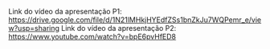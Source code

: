 Link do vídeo da apresentação P1: https://drive.google.com/file/d/1N21lMHkjHYEdfZSs1bnZkJu7WQPemr_e/view?usp=sharing
Link do vídeo da apresentação P2: https://www.youtube.com/watch?v=bpE6pvHfED8